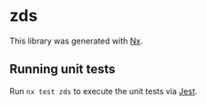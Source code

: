 # zds

This library was generated with [Nx](https://nx.dev).

## Running unit tests

Run `nx test zds` to execute the unit tests via [Jest](https://jestjs.io).
